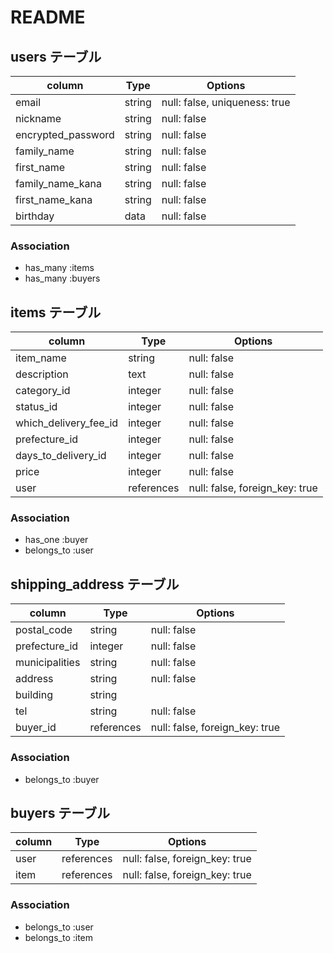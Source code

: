 # README

## users テーブル

| column             | Type    | Options                       |
| ------------------ | ------- | ----------------------------- |
| email              | string  | null: false, uniqueness: true |
| nickname           | string  | null: false                   |
| encrypted_password | string  | null: false                   |
| family_name        | string  | null: false                   |
| first_name         | string  | null: false                   |
| family_name_kana   | string  | null: false                   |
| first_name_kana    | string  | null: false                   |
| birthday           | data    | null: false                   |

### Association

- has_many :items
- has_many :buyers

## items テーブル

| column                | Type        | Options                        |
| --------------------- | ----------- | ------------------------------ |
| item_name             | string      | null: false                    |
| description           | text        | null: false                    |
| category_id           | integer     | null: false                    |
| status_id             | integer     | null: false                    |
| which_delivery_fee_id | integer     | null: false                    |
| prefecture_id         | integer     | null: false                    |
| days_to_delivery_id   | integer     | null: false                    |
| price                 | integer     | null: false                    |
| user                  | references  | null: false, foreign_key: true |

### Association

- has_one :buyer
- belongs_to :user

## shipping_address テーブル

| column             | Type        | Options                        |
| ------------------ | ----------- | ------------------------------ |
| postal_code        | string      | null: false                    |
| prefecture_id      | integer     | null: false                    |
| municipalities     | string      | null: false                    |
| address            | string      | null: false                    |
| building           | string      |                                |
| tel                | string      | null: false                    |
| buyer_id           | references  | null: false, foreign_key: true |

### Association

- belongs_to :buyer

## buyers テーブル

| column             | Type        | Options                        |
| ------------------ | ----------- | ------------------------------ |
| user               | references  | null: false, foreign_key: true |
| item               | references  | null: false, foreign_key: true |

### Association

- belongs_to :user
- belongs_to :item